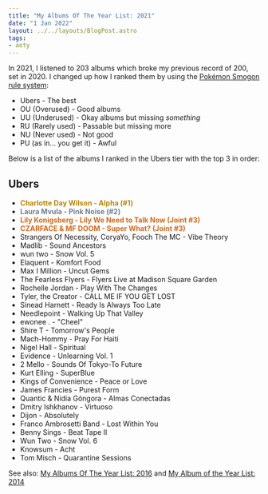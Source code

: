 ```yaml
---
title: "My Albums Of The Year List: 2021"
date: "1 Jan 2022"
layout: ../../layouts/BlogPost.astro
tags:
- aoty
---
```


In 2021, I listened to 203 albums which broke my previous record of 200, set in 2020. I changed up how I ranked them by using the [Pokémon Smogon rule system](https://www.smogon.com/sm/articles/sm_tiers):

- Ubers - The best
- OU (Overused) - Good albums
- UU (Underused) - Okay albums but missing *something*
- RU (Rarely used) - Passable but missing more
- NU (Never used) - Not good
- PU (as in... you get it) - Awful

Below is a list of the albums I ranked in the Ubers tier with the top 3 in order:

## Ubers

- <span style="color: darkgoldenrod;">**Charlotte Day Wilson - Alpha (#1)**</span>
- <span style="color: slategrey;">**Laura Mvula - Pink Noise (#2)**</span>
- <span style="color: chocolate;">**Lily Konigsberg - Lily We Need to Talk Now (Joint #3)**</span>
- <span style="color: chocolate;">**CZARFACE & MF DOOM - Super What? (Joint #3)**</span>
- Strangers Of Necessity, CoryaYo, Fooch The MC - Vibe Theory
- Madlib - Sound Ancestors
- wun two - Snow Vol. 5
- Elaquent - Komfort Food
- Max I Million - Uncut Gems
- The Fearless Flyers - Flyers Live at Madison Square Garden
- Rochelle Jordan - Play With The Changes
- Tyler, the Creator - CALL ME IF YOU GET LOST
- Sinead Harnett - Ready Is Always Too Late
- Needlepoint - Walking Up That Valley
- ewonee . - "Cheel"
- Shire T - Tomorrow's People
- Mach-Hommy - Pray For Haiti
- Nigel Hall - Spiritual
- Evidence - Unlearning Vol. 1
- 2 Mello - Sounds Of Tokyo-To Future
- Kurt Elling - SuperBlue
- Kings of Convenience - Peace or Love
- James Francies - Purest Form
- Quantic & Nidia Góngora - Almas Conectadas
- Dmitry Ishkhanov - Virtuoso
- Dijon - Absolutely
- Franco Ambrosetti Band - Lost Within You
- Benny Sings - Beat Tape II
- Wun Two - Snow Vol. 6
- Knowsum - Acht
- Tom Misch - Quarantine Sessions

See also: [My Albums Of The Year List: 2016](/post/aoty-2016/) and [My Album of the Year List: 2014](/post/my-album-of-the-year-list-2014/)
